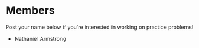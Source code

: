 # Members

Post your name below if you're interested in working on practice problems!

- Nathaniel Armstrong
